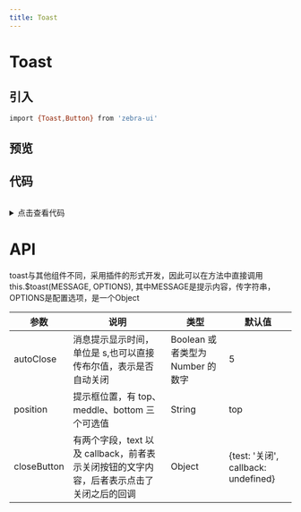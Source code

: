 ```yaml
---
title: Toast
---
```

# Toast

## 引入 
```bash
import {Toast,Button} from 'zebra-ui'
```

## 预览
<ClientOnly>
  <toast-demo></toast-demo>
</ClientOnly>

## 代码
<details style="margin-top: 32px;">
 <summary style=" outline: none">点击查看代码</summary> 

```vue
<style>
 .gulu-toast {
    z-index: 30;
    }
</style>
g-button @click="$toast('点击弹出提示')">上方弹出</g-button>
<g-button @click="$toast('点击弹出提示', {position:'middle'})">中间弹出</g-button>
<g-button @click="$toast('点击弹出提示', {position:'bottom'})">下方弹出</g-button>

<!-- 设置关闭按钮 -->
<style>
  .gulu-toast {
    z-index: 30;
  }
</style>

<div>
  <w-button @click="onClickButton">上方弹出</w-button>
</div>

<script>
methods: {
  onClickButton () {
    this.$toast('你知道我在等你吗？', {
      closeButton: {
        text: '知道了',
        callback: () => {
          console.log('他说知道了')
        }
      }
    })
  }
},
</script>
```
</details>

# API
toast与其他组件不同，采用插件的形式开发，因此可以在方法中直接调用 this.$toast(MESSAGE, OPTIONS), 其中MESSAGE是提示内容，传字符串，OPTIONS是配置选项，是一个Object
<table>
    <thead>
      <th>参数</th>
      <th>说明</th>
      <th>类型</th>
      <th>默认值</th>
    </thead>
    <tbody>
      <tr>
        <td>autoClose</td>
        <td>消息提示显示时间，单位是 s,也可以直接传布尔值，表示是否自动关闭</td>
        <td>Boolean 或者类型为 Number 的数字</td>
        <td>5</td>
      </tr>
      <tr>
        <td>position</td>
        <td>提示框位置，有 top、meddle、bottom 三个可选值</td>
        <td>String</td>
        <td>top</td>
      </tr>
            <tr>
        <td>closeButton</td>
        <td>	有两个字段，text 以及 callback，前者表示关闭按钮的文字内容，后者表示点击了关闭之后的回调</td>
        <td>Object</td>
        <td>{test: '关闭', callback: undefined}</td>
      </tr>
    </tbody>
    </table>